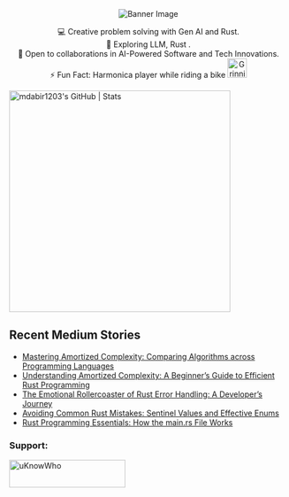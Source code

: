 <div align="center">
  <img src="https://github.com/mdabir1203/mdabir1203/assets/66947064/dc33981c-00bf-42e4-a644-06d63ecc16d7" alt="Banner Image" />
  
</div>

<p style="text-align: center;">

<div align="center">
💻 Creative problem solving with Gen AI and Rust.<br>
🌱 Exploring LLM, Rust .<br>
🚀 Open to collaborations in AI-Powered Software and Tech Innovations.<br>
⚡ Fun Fact: Harmonica player while riding a bike
  <img src="https://raw.githubusercontent.com/Tarikul-Islam-Anik/Animated-Fluent-Emojis/master/Emojis/Smilies/Grinning%20Cat%20with%20Smiling%20Eyes.png" alt="Grinning Cat with Smiling Eyes" width="35" height="35" />
</p>
</div>

<a align="mid-center" href="https://quira.sh?utm_source=widgets&utm_campaign=mdabir1203">
  <img src="https://stats.quira.sh/mdabir1203/github?theme=dark" alt="mdabir1203's GitHub | Stats" width="400" height="400">
</a>


## Recent Medium Stories

<!-- BLOG-POST-LIST:START -->
- [Mastering Amortized Complexity: Comparing Algorithms across Programming Languages](https://medium.com/@md.abir1203/mastering-amortized-complexity-comparing-algorithms-across-programming-languages-0a4951308071?source=rss-b62bf3bb75c7------2)
- [Understanding Amortized Complexity: A Beginner’s Guide to Efficient Rust Programming](https://medium.com/@md.abir1203/understanding-amortized-complexity-a-beginners-guide-to-efficient-rust-programming-79e1a9ca8c15?source=rss-b62bf3bb75c7------2)
- [The Emotional Rollercoaster of Rust Error Handling: A Developer’s Journey](https://medium.com/@md.abir1203/the-emotional-rollercoaster-of-rust-error-handling-a-developers-journey-6e06fa55936a?source=rss-b62bf3bb75c7------2)
- [Avoiding Common Rust Mistakes: Sentinel Values and Effective Enums](https://medium.com/@md.abir1203/avoiding-common-rust-mistakes-sentinel-values-and-effective-enums-7d142402937f?source=rss-b62bf3bb75c7------2)
- [Rust Programming Essentials: How the main.rs File Works](https://medium.com/@md.abir1203/rust-programming-essentials-how-the-main-rs-file-works-e554f51576d8?source=rss-b62bf3bb75c7------2)
<!-- BLOG-POST-LIST:END -->


**<h3 align="left">Support:</h3>**
<p><a href="https://www.buymeacoffee.com/uKnowWho"> <img align="left" src="https://cdn.buymeacoffee.com/buttons/v2/default-yellow.png" height="50" width="210" alt="uKnowWho" /></a></p><br><br>

